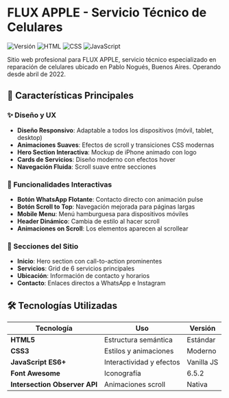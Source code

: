 # FLUX APPLE - Servicio Técnico de Celulares


![Versión](https://img.shields.io/badge/Versión-1.0.0-blue)
![HTML](https://img.shields.io/badge/HTML5-E34F26?style=flat&logo=html5&logoColor=white)
![CSS](https://img.shields.io/badge/CSS3-1572B6?style=flat&logo=css3&logoColor=white)
![JavaScript](https://img.shields.io/badge/JavaScript-F7DF1E?style=flat&logo=javascript&logoColor=black)

Sitio web profesional para FLUX APPLE, servicio técnico especializado en reparación de celulares ubicado en Pablo Nogués, Buenos Aires. Operando desde abril de 2022.

## 🚀 Características Principales

### ✨ Diseño y UX
- **Diseño Responsivo**: Adaptable a todos los dispositivos (móvil, tablet, desktop)
- **Animaciones Suaves**: Efectos de scroll y transiciones CSS modernas
- **Hero Section Interactiva**: Mockup de iPhone animado con logo
- **Cards de Servicios**: Diseño moderno con efectos hover
- **Navegación Fluida**: Scroll suave entre secciones

### 📱 Funcionalidades Interactivas
- **Botón WhatsApp Flotante**: Contacto directo con animación pulse
- **Botón Scroll to Top**: Navegación mejorada para páginas largas
- **Mobile Menu**: Menú hamburguesa para dispositivos móviles
- **Header Dinámico**: Cambia de estilo al hacer scroll
- **Animaciones on Scroll**: Los elementos aparecen al scrollear

### 🎯 Secciones del Sitio
- **Inicio**: Hero section con call-to-action prominentes
- **Servicios**: Grid de 6 servicios principales
- **Ubicación**: Información de contacto y horarios
- **Contacto**: Enlaces directos a WhatsApp e Instagram

## 🛠️ Tecnologías Utilizadas

| Tecnología | Uso | Versión |
|------------|-----|---------|
| **HTML5** | Estructura semántica | Estándar |
| **CSS3** | Estilos y animaciones | Moderno |
| **JavaScript ES6+** | Interactividad y efectos | Vanilla JS |
| **Font Awesome** | Iconografía | 6.5.2 |
| **Intersection Observer API** | Animaciones scroll | Nativa |


